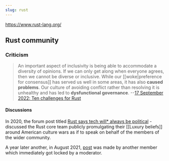 ```yaml
---
slug: rust
---
```


https://www.rust-lang.org/

## Rust community

### Criticism

> An important aspect of inclusivity is being able to accommodate a diversity of opinions. If we can only get along when everyone agrees, then we cannot be diverse or inclusive. While our [[woke|preference for consensus]] has served us well in some areas, it has also **caused problems**. Our culture of avoiding conflict rather than resolving it is unhealthy and has led to **dysfunctional governance**. --[17 September 2022: Ten challenges for Rust](https://www.ncameron.org/blog/ten-challenges-for-rust/)

#### Discussions

In 2020, the forum post titled [Rust says tech will* always be political](https://users.rust-lang.org/t/rust-says-tech-will-always-be-political/43627) - discussed the Rust core team publicly promulgating their [[Luxury beliefs]] around American culture wars as if to speak on behalf of the members of the wider community.

A year later another, in August 2021, [post](https://users.rust-lang.org/t/worries-about-tech-always-being-political-statement-by-rust-team/63272?u=srid) was made by another member which immediately got locked by a moderator.
